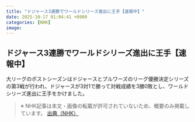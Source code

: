 ```yaml
---
title: "ドジャース3連勝でワールドシリーズ進出に王手【速報中】"
date: 2025-10-17 01:04:41 +0900
categories: [NHK]
image: 
---
```

## ドジャース3連勝でワールドシリーズ進出に王手【速報中】

大リーグのポストシーズンはドジャースとブルワーズのリーグ優勝決定シリーズの第3戦が行われ、ドジャースが3対1で勝って対戦成績を3勝0敗とし、ワールドシリーズ進出に王手をかけました。

> ※ NHK記事は本文・画像の転載が許可されていないため、概要のみ掲載しています。
[出典（NHK）](http://www3.nhk.or.jp/news/html/20251017/k10014951601000.html)

